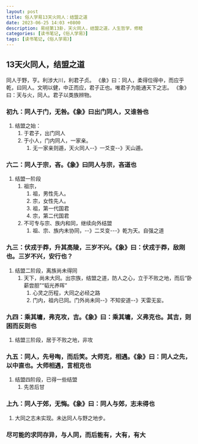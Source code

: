 ```yaml
---
layout: post
title: 俗人学易13天火同人：结盟之道
date: 2023-06-25 14:03 +0800
description: 易经第13卦，天火同人，结盟之道，人生哲学，修睦
categories: [读书笔记,《俗人学易》]
tags: [读书笔记,《俗人学易》]
---
```


## 13天火同人，结盟之道

同人于野，亨。利涉大川，利君子贞。
《彖》曰：同人，柔得位得中，而应乎乾，曰同人。文明以健，中正而应，君子正也。唯君子为能通天下之志。
《象》曰：天与火，同人。君子以类族辨物。

### 初九：同人于门，无咎。《象》曰出门同人，又谁咎也

1. 结盟之始：
   1. 于君子，出门同人
   2. 于小人，门内同人，一家亲。
      1. 无一家亲则遁，天火同人--》一爻变--》天山遁。

### 六二：同人于宗，吝。《象》曰同人与宗，吝道也

1. 结盟一阶段
   1. 祖宗，
      1. 祖，男性先人。
      2. 宗，女性先人。
      3. 祖，第一代国君
      4. 宗，第二代国君
   2. 不可专与宗、族内和同，继续向外结盟
      1. 祖、宗、族内未协同，--》二爻变---》乾为天。自强之道

### 九三：伏戎于莽，升其高陵，三岁不兴。《象》曰：伏戎于莽，敌刚也。三岁不兴，安行也？

1. 结盟二阶段，离族尚未得同
   1. 天下，尚未大同。出宗族，结盟之道，防人之心，立于不败之地，而后“卧薪尝胆”“韬光养晖”
      1. 心灵之历程，大同之必经之路
      2. 门内，祖内已同。门外尚未同--》不知安道--》天雷无妄。

### 九四：乘其墉，弗克攻，吉。《象》曰：乘其墉，义弗克也。其吉，则困而反则也

1. 结盟三阶段，居于不败之地，非攻

### 九五：同人，先号啕，而后笑。大师克，相遇。《象》曰：同人之先，以中直也。大师相遇，言相克也

1. 结盟四阶段，已得一些结盟
   1. 先苦后甘

### 上九：同人于郊，无悔。《象》曰：同人与郊，志未得也

1. 大同之志未实现。未达同人与野之地步。

### 尽可能的求同存异，与人同，而后能有，大有，有大
